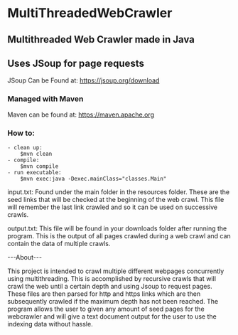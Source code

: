 # MultiThreadedWebCrawler

## Multithreaded Web Crawler made in Java
## Uses JSoup for page requests
JSoup Can be Found at: https://jsoup.org/download

### Managed with Maven
Maven can be found at: https://maven.apache.org

### How to:
    - clean up:
        $mvn clean
    - compile:
        $mvn compile
    - run executable:
        $mvn exec:java -Dexec.mainClass="classes.Main"

input.txt: Found under the main folder in the resources folder. These are the seed links that will be checked at the beginning of the web crawl. This file will remember the last link crawled and so it can be used on successive crawls.

output.txt: This file will be found in your downloads folder after running the program. This is the output of all pages crawled during a web crawl and can contain the data of multiple crawls.


---About---

This project is intended to crawl multiple different webpages concurrently using multithreading. This is accomplished by recursive crawls that will crawl the web until a certain depth and using Jsoup to request pages. These files are then parsed for http and https links which are then subsequently crawled if the maximum depth has not been reached. The program allows the user to given any amount of seed pages for the webcrawler and will give a text document output for the user to use the indexing data without hassle.
